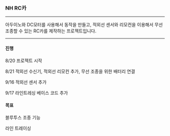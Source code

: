 ### NH RC카

----

아두이노와 DC모터를 사용해서 동작을 만들고, 적외선 센서와 리모컨을 이용해서 무선 조종할 수 있는 RC카를 제작하는 프로젝트입니다.



------

#### 진행

8/20 프로젝트 시작

8/21 적외선 수신기, 적외선 리모컨 추가, 무선 조종을 위한 배터리 연결

9/16 적외선 센서 추가

9/17  라인트레싱 베이스 코드 추가



#### 목표

블루투스 조종 기능

라인 트레이싱